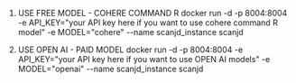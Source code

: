 1. USE FREE MODEL - COHERE COMMAND R
docker run -d -p 8004:8004 -e API_KEY="your API key here if you want to use cohere command R model" -e MODEL="cohere" --name scanjd_instance scanjd

2. USE OPEN AI - PAID MODEL
docker run -d -p 8004:8004 -e API_KEY="your API key here if you want to use OPEN AI models" -e MODEL="openai" --name scanjd_instance scanjd